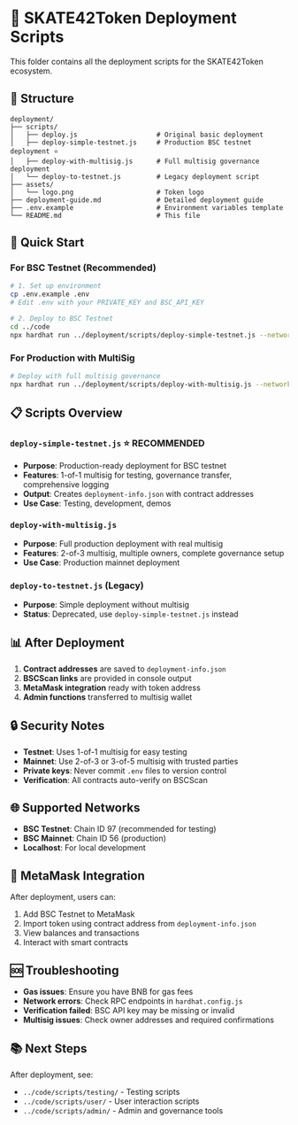 # 🚀 SKATE42Token Deployment Scripts

This folder contains all the deployment scripts for the SKATE42Token ecosystem.

## 📁 Structure

```
deployment/
├── scripts/
│   ├── deploy.js                    # Original basic deployment
│   ├── deploy-simple-testnet.js     # Production BSC testnet deployment ⭐
│   ├── deploy-with-multisig.js      # Full multisig governance deployment
│   └── deploy-to-testnet.js         # Legacy deployment script
├── assets/
│   └── logo.png                     # Token logo
├── deployment-guide.md              # Detailed deployment guide
├── .env.example                     # Environment variables template
└── README.md                        # This file
```

## 🎯 Quick Start

### For BSC Testnet (Recommended)

```bash
# 1. Set up environment
cp .env.example .env
# Edit .env with your PRIVATE_KEY and BSC_API_KEY

# 2. Deploy to BSC Testnet
cd ../code
npx hardhat run ../deployment/scripts/deploy-simple-testnet.js --network bnbTestnet
```

### For Production with MultiSig

```bash
# Deploy with full multisig governance
npx hardhat run ../deployment/scripts/deploy-with-multisig.js --network bnbTestnet
```

## 📋 Scripts Overview

### `deploy-simple-testnet.js` ⭐ **RECOMMENDED**
- **Purpose**: Production-ready deployment for BSC testnet
- **Features**: 1-of-1 multisig for testing, governance transfer, comprehensive logging
- **Output**: Creates `deployment-info.json` with contract addresses
- **Use Case**: Testing, development, demos

### `deploy-with-multisig.js`
- **Purpose**: Full production deployment with real multisig
- **Features**: 2-of-3 multisig, multiple owners, complete governance setup
- **Use Case**: Production mainnet deployment

### `deploy-to-testnet.js` (Legacy)
- **Purpose**: Simple deployment without multisig
- **Status**: Deprecated, use `deploy-simple-testnet.js` instead

## 📊 After Deployment

1. **Contract addresses** are saved to `deployment-info.json`
2. **BSCScan links** are provided in console output
3. **MetaMask integration** ready with token address
4. **Admin functions** transferred to multisig wallet

## 🔒 Security Notes

- **Testnet**: Uses 1-of-1 multisig for easy testing
- **Mainnet**: Use 2-of-3 or 3-of-5 multisig with trusted parties
- **Private keys**: Never commit `.env` files to version control
- **Verification**: All contracts auto-verify on BSCScan

## 🌐 Supported Networks

- **BSC Testnet**: Chain ID 97 (recommended for testing)
- **BSC Mainnet**: Chain ID 56 (production)
- **Localhost**: For local development

## 📱 MetaMask Integration

After deployment, users can:
1. Add BSC Testnet to MetaMask
2. Import token using contract address from `deployment-info.json`
3. View balances and transactions
4. Interact with smart contracts

## 🆘 Troubleshooting

- **Gas issues**: Ensure you have BNB for gas fees
- **Network errors**: Check RPC endpoints in `hardhat.config.js`
- **Verification failed**: BSC API key may be missing or invalid
- **Multisig issues**: Check owner addresses and required confirmations

## 📚 Next Steps

After deployment, see:
- `../code/scripts/testing/` - Testing scripts
- `../code/scripts/user/` - User interaction scripts
- `../code/scripts/admin/` - Admin and governance tools
